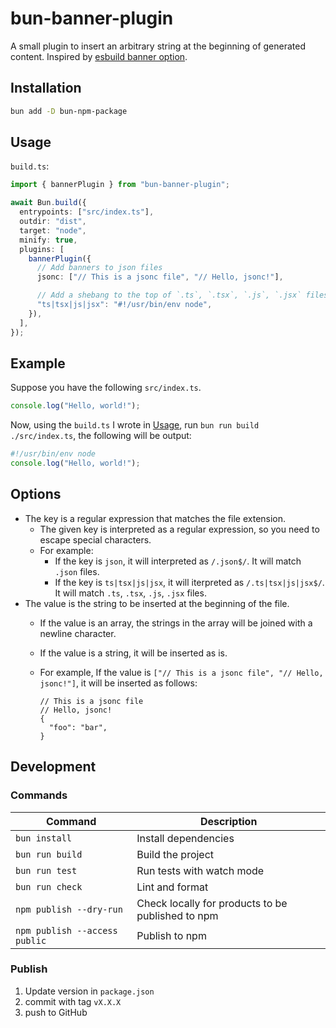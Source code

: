 # bun-banner-plugin

A small plugin to insert an arbitrary string at the beginning of generated content. Inspired by [esbuild banner option](https://esbuild.github.io/api/#banner).

## Installation

```sh
bun add -D bun-npm-package
```

## Usage

`build.ts`:

```ts
import { bannerPlugin } from "bun-banner-plugin";

await Bun.build({
  entrypoints: ["src/index.ts"],
  outdir: "dist",
  target: "node",
  minify: true,
  plugins: [
    bannerPlugin({
      // Add banners to json files
      jsonc: ["// This is a jsonc file", "// Hello, jsonc!"],

      // Add a shebang to the top of `.ts`, `.tsx`, `.js`, `.jsx` files
      "ts|tsx|js|jsx": "#!/usr/bin/env node",
    }),
  ],
});
```

## Example

Suppose you have the following `src/index.ts`.

```ts
console.log("Hello, world!");
```

Now, using the `build.ts` I wrote in [Usage](#usage), run `bun run build ./src/index.ts`, the following will be output:

```js
#!/usr/bin/env node
console.log("Hello, world!");
```

## Options

- The key is a regular expression that matches the file extension.
  - The given key is interpreted as a regular expression, so you need to escape special characters.
  - For example:
    - If the key is `json`, it will interpreted as `/.json$/`. It will match `.json` files.
    - If the key is `ts|tsx|js|jsx`, it will iterpreted as `/.ts|tsx|js|jsx$/`. It will match `.ts`, `.tsx`, `.js`, `.jsx` files.
- The value is the string to be inserted at the beginning of the file.
  - If the value is an array, the strings in the array will be joined with a newline character.
  - If the value is a string, it will be inserted as is.
  - For example, If the value is `["// This is a jsonc file", "// Hello, jsonc!"]`, it will be inserted as follows:

    ```jsonc
    // This is a jsonc file
    // Hello, jsonc!
    {
      "foo": "bar",
    }
    ```

## Development

### Commands

| Command                       | Description                                       |
| ----------------------------- | ------------------------------------------------- |
| `bun install`                 | Install dependencies                              |
| `bun run build`               | Build the project                                 |
| `bun run test`                | Run tests with watch mode                         |
| `bun run check`               | Lint and format                                   |
| `npm publish --dry-run`       | Check locally for products to be published to npm |
| `npm publish --access public` | Publish to npm                                    |

### Publish

1. Update version in `package.json`
2. commit with tag `vX.X.X`
3. push to GitHub
